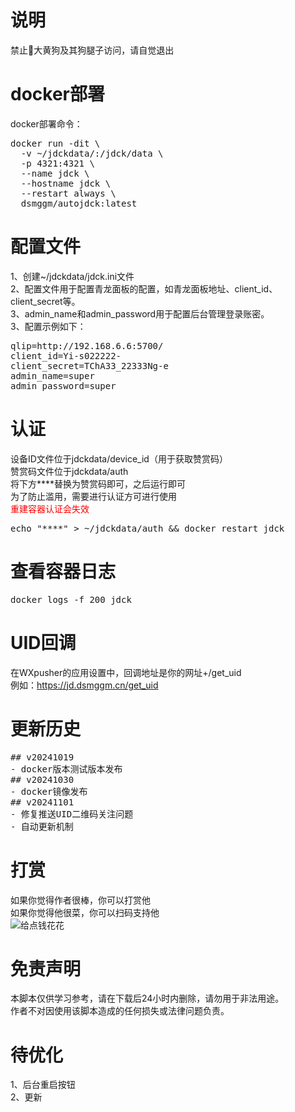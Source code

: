 # 说明
禁止🚫大黄狗及其狗腿子访问，请自觉退出  

# docker部署
docker部署命令：  
<pre>
docker run -dit \
  -v ~/jdckdata/:/jdck/data \
  -p 4321:4321 \
  --name jdck \
  --hostname jdck \
  --restart always \
  dsmggm/autojdck:latest
</pre>

# 配置文件
1、创建~/jdckdata/jdck.ini文件  
2、配置文件用于配置青龙面板的配置，如青龙面板地址、client_id、client_secret等。  
3、admin_name和admin_password用于配置后台管理登录账密。  
3、配置示例如下：  
<pre>
qlip=http://192.168.6.6:5700/
client_id=Yi-s022222-
client_secret=TChA33_22333Ng-e
admin_name=super
admin_password=super
</pre>

# 认证
设备ID文件位于jdckdata/device_id（用于获取赞赏码）  
赞赏码文件位于jdckdata/auth  
将下方****替换为赞赏码即可，之后运行即可  
为了防止滥用，需要进行认证方可进行使用  
<span style="color: red;">重建容器认证会失效</span>  
<pre>
echo "****" > ~/jdckdata/auth && docker restart jdck
</pre>

# 查看容器日志
<pre>
docker logs -f 200 jdck
</pre>

# UID回调
在WXpusher的应用设置中，回调地址是你的网址+/get_uid  
例如：https://jd.dsmggm.cn/get_uid  

# 更新历史
<pre>
## v20241019
- docker版本测试版本发布
## v20241030
- docker镜像发布
## v20241101
- 修复推送UID二维码关注问题
- 自动更新机制
</pre>

# 打赏  
如果你觉得作者很棒，你可以打赏他  
如果你觉得他很菜，你可以扫码支持他  
![给点钱花花](get_me_some_money.jpg)  

# 免责声明  
本脚本仅供学习参考，请在下载后24小时内删除，请勿用于非法用途。  
作者不对因使用该脚本造成的任何损失或法律问题负责。  

# 待优化
1、后台重启按钮  
2、更新 